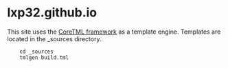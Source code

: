 # lxp32.github.io

This site uses the [CoreTML framework](http://coretml.sourceforge.net) as a template engine. Templates are located in the _sources directory.

```
	cd _sources
	tmlgen build.tml
```
